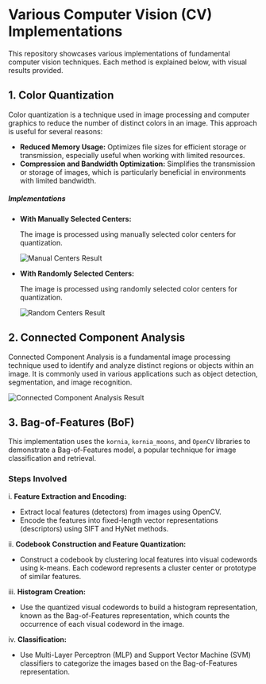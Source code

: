 # Various Computer Vision (CV) Implementations

This repository showcases various implementations of fundamental computer vision techniques. Each method is explained below, with visual results provided.

## 1. Color Quantization

Color quantization is a technique used in image processing and computer graphics to reduce the number of distinct colors in an image. This approach is useful for several reasons:

- **Reduced Memory Usage:** Optimizes file sizes for efficient storage or transmission, especially useful when working with limited resources.
- **Compression and Bandwidth Optimization:** Simplifies the transmission or storage of images, which is particularly beneficial in environments with limited bandwidth.

##### Implementations

- **With Manually Selected Centers:**
  
  The image is processed using manually selected color centers for quantization.

  ![Manual Centers Result](Results/color_q_results_manual_selection.png)

- **With Randomly Selected Centers:**
  
  The image is processed using randomly selected color centers for quantization.

  ![Random Centers Result](Results/color_q_results_random_selection.png)

## 2. Connected Component Analysis

Connected Component Analysis is a fundamental image processing technique used to identify and analyze distinct regions or objects within an image. It is commonly used in various applications such as object detection, segmentation, and image recognition.

![Connected Component Analysis Result](Results/connected_component_analysis.png)

## 3. Bag-of-Features (BoF)

This implementation uses the `kornia`, `kornia_moons`, and `OpenCV` libraries to demonstrate a Bag-of-Features model, a popular technique for image classification and retrieval.

### Steps Involved

i. **Feature Extraction and Encoding:**
   - Extract local features (detectors) from images using OpenCV.
   - Encode the features into fixed-length vector representations (descriptors) using SIFT and HyNet methods.

ii. **Codebook Construction and Feature Quantization:**
   - Construct a codebook by clustering local features into visual codewords using k-means. Each codeword represents a cluster center or prototype of similar features.

iii. **Histogram Creation:**
   - Use the quantized visual codewords to build a histogram representation, known as the Bag-of-Features representation, which counts the occurrence of each visual codeword in the image.

iv. **Classification:**
   - Use Multi-Layer Perceptron (MLP) and Support Vector Machine (SVM) classifiers to categorize the images based on the Bag-of-Features representation.






